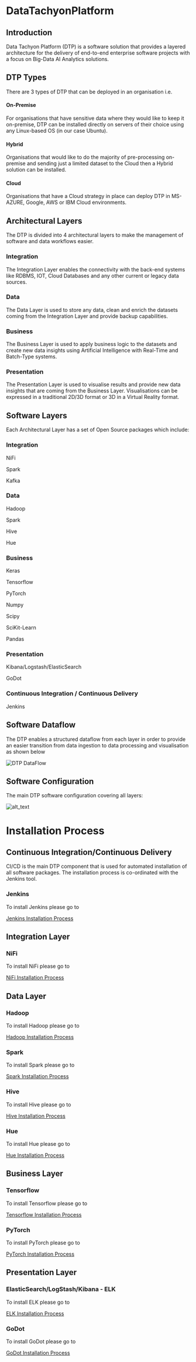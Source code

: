 # DataTachyonPlatform

## Introduction

Data Tachyon Platform (DTP) is a software solution that provides a layered architecture for the delivery of end-to-end enterprise software projects with a focus on Big-Data AI Analytics solutions.

## DTP Types

There are 3 types of DTP that can be deployed in an organisation i.e.

#### On-Premise

For organisations that have sensitive data where they would like to keep it on-premise, DTP can be installed directly on servers of their choice using any Linux-based OS (in our case Ubuntu).

#### Hybrid

Organisations that would like to do the majority of pre-processing on-premise and sending just a limited dataset to the Cloud then a Hybrid solution can be installed.

#### Cloud

Organisations that have a Cloud strategy in place can deploy DTP in MS-AZURE, Google, AWS or IBM Cloud environments.


## Architectural Layers

The DTP is divided into 4 architectural layers to make the management of software and data workflows easier.

### Integration

The Integration Layer enables the connectivity with the back-end systems like RDBMS, IOT, Cloud Databases and any other current or legacy data sources.

### Data

The Data Layer is used to store any data, clean and enrich the datasets coming from the Integration Layer and provide backup capabilities.

### Business

The Business Layer is used to apply business logic to the datasets and create new data insights using Artificial Intelligence with Real-Time and Batch-Type systems.

### Presentation

The Presentation Layer is used to visualise results and provide new data insights that are coming from the Business Layer.
Visualisations can be expressed in a traditional 2D/3D format or 3D in a Virtual Reality format.

## Software Layers

Each Architectural Layer has a set of Open Source packages which include:

### Integration

NiFi

Spark

Kafka

### Data

Hadoop

Spark

Hive

Hue


### Business

Keras

Tensorflow

PyTorch

Numpy

Scipy

SciKit-Learn

Pandas

### Presentation

Kibana/Logstash/ElasticSearch

GoDot

### Continuous Integration / Continuous Delivery

Jenkins

## Software Dataflow

The DTP enables a structured dataflow from each layer in order to provide an easier transition from data ingestion to data processing and visualisation as shown below

![DTP DataFlow](https://github.com/dragomirdev/DataTachyonPlatform/blob/dev/documentation/dtp/DTP-1.3-DataFlow.png)


## Software Configuration

The main DTP software configuration covering all layers:

![alt_text](https://github.com/dragomirdev/DataTachyonPlatform/blob/dev/documentation/dtp/DTP-1.3-Tools-Architecture.jpg)


# Installation Process 

## Continuous Integration/Continuous Delivery

CI/CD is the main DTP component that is used for automated installation of all software packages.  The installation process is co-ordinated with the Jenkins tool.

### Jenkins

To install Jenkins please go to

[Jenkins Installation Process](/cicd/README.md)

## Integration Layer

### NiFi

To install NiFi please go to

[NiFi Installation Process](/integrationlayer/nifi/README.md)

## Data Layer

### Hadoop

To install Hadoop please go to

[Hadoop Installation Process](/datalayer/hadoop/README.md)


### Spark

To install Spark please go to

[Spark Installation Process](/datalayer/spark/README.md)

### Hive

To install Hive please go to

[Hive Installation Process](/datalayer/hive/README.md)

### Hue

To install Hue please go to

[Hue Installation Process](/datalayer/hue/README.md)

## Business Layer

### Tensorflow

To install Tensorflow please go to

[Tensorflow Installation Process](/businesslayer/README.md)

### PyTorch

To install PyTorch please go to

[PyTorch Installation Process](/businesslayer/README.md)

## Presentation Layer

### ElasticSearch/LogStash/Kibana - ELK

To install ELK please go to

[ELK Installation Process](/presentationlayer/README.md)

### GoDot

To install GoDot please go to

[GoDot Installation Process](/presentationlayer/README.md)

